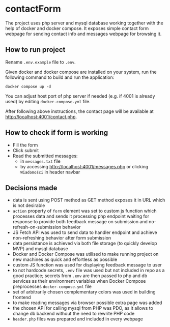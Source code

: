 # contactForm

The project uses php server and mysql database working together with the help of docker and docker compose.
It exposes simple contact form webpage for sending contact info and messages webpage for browsing it.

## How to run project

Rename ```.env.example``` file to ```.env```. 

Given docker and docker compose are installed on your system, run the following command to build and run the application: 

```
docker compose up -d
```

You can adjust host port of php server if needed (e.g. if 4001 is already used) by editing ```docker-compose.yml``` file.

After following above instructions, the contact page will be available at <http://localhost:4001/contact.php>.

## How to check if form is working

- Fill the form 
- Click submit
- Read the submitted messages:
  - in ```messages.txt``` file
  - by accessing <http://localhost:4001/messages.php> or clicking ```Wiadomości``` in header navbar

## Decisions made

- data is sent using POST method as GET method exposes it in URL which is not desirable
- ```action``` property of ```form```  element was set to custom js function which processes data and sends it processing php endpoint waiting for response to provide both feedback message on submission and no-refresh-on-submission behavior
- JS Fetch API was used to send data to handler endpoint and achieve non-refreshing behavior after form submission
- data persistance is achieved via both file storage (to quickly develop MVP) and mysql database
- Docker and Docker Compose was utilised to make running project on new machines as quick and effortless as possible
- custom JS function was used for displaying feedback message to user
- to not hardcode secrets, ```.env``` file was used but not included in repo as a good practice; secrets from ```.env``` are then passed to php and db services as their environment variables when Docker Compose preprocesses ```docker-compose.yml``` file
- set of arbitrarily chosen complementary colors was used in building frontend 
- to make reading messages via browser possible extra page was added
- the chosen API for calling mysql from PHP was PDO, as it allows to change db backend without the need to rewrite PHP code
- ```header.php``` files was prepared and included in every webpage